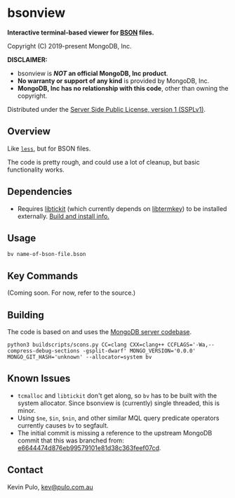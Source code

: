 bsonview
========

**Interactive terminal-based viewer for [BSON](http://bsonspec.org/) files.**

Copyright (C) 2019-present MongoDB, Inc.

**DISCLAIMER:**
* bsonview is **_NOT_ an official MongoDB, Inc product**.
* **No warranty or support of any kind** is provided by MongoDB, Inc.
* **MongoDB, Inc has no relationship with this code**, other than owning the copyright.

Distributed under the [Server Side Public License, version 1 (SSPLv1)](http://www.mongodb.com/licensing/server-side-public-license).


Overview
--------

Like [`less`](https://en.wikipedia.org/wiki/Less_(Unix)), but for BSON files.

The code is pretty rough, and could use a lot of cleanup, but basic functionality works.


Dependencies
------------

* Requires [libtickit](http://www.leonerd.org.uk/code/libtickit/) (which currently depends on [libtermkey](http://www.leonerd.org.uk/code/libtermkey/)) to be installed externally.  [Build and install info.](src/mongo/bsonview/libtickit-install)


Usage
-----

```
bv name-of-bson-file.bson
```

Key Commands
------------

(Coming soon.  For now, refer to the source.)


Building
--------

The code is based on and uses the [MongoDB server codebase](https://github.com/mongodb/mongo).

```
python3 buildscripts/scons.py CC=clang CXX=clang++ CCFLAGS='-Wa,--compress-debug-sections -gsplit-dwarf' MONGO_VERSION='0.0.0' MONGO_GIT_HASH='unknown' --allocator=system bv
```


Known Issues
------------

* `tcmalloc` and `libtickit` don't get along, so `bv` has to be built with the system allocator.  Since bsonview is (currently) single threaded, this is minor.
* Using `$ne`, `$in`, `$nin`, and other similar MQL query predicate operators currently causes `bv` to segfault.
* The initial commit is missing a reference to the upstream MongoDB commit that this was branched from: [e6644474d876eb99579101e81d38c363feef07cd](https://github.com/mongodb/mongo/tree/e6644474d876eb99579101e81d38c363feef07cd).


Contact
-------

Kevin Pulo, kev@pulo.com.au
